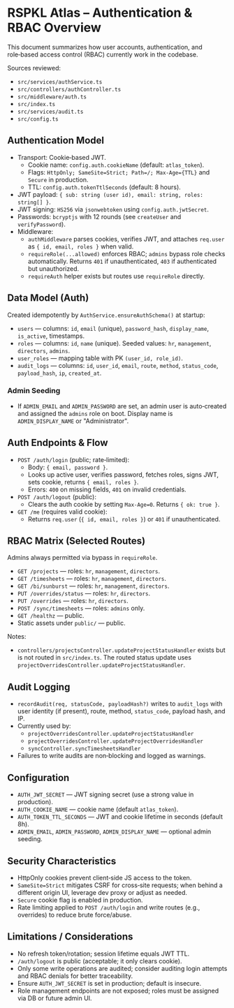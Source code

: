 # RSPKL Atlas – Authentication & RBAC Overview

This document summarizes how user accounts, authentication, and role‑based access control (RBAC) currently work in the codebase.

Sources reviewed:
- `src/services/authService.ts`
- `src/controllers/authController.ts`
- `src/middleware/auth.ts`
- `src/index.ts`
- `src/services/audit.ts`
- `src/config.ts`

## Authentication Model

- Transport: Cookie‑based JWT.
  - Cookie name: `config.auth.cookieName` (default: `atlas_token`).
  - Flags: `HttpOnly; SameSite=Strict; Path=/; Max-Age={TTL}` and `Secure` in production.
  - TTL: `config.auth.tokenTtlSeconds` (default: 8 hours).
- JWT payload: `{ sub: string (user id), email: string, roles: string[] }`.
- JWT signing: `HS256` via `jsonwebtoken` using `config.auth.jwtSecret`.
- Passwords: `bcryptjs` with 12 rounds (see `createUser` and `verifyPassword`).
- Middleware:
  - `authMiddleware` parses cookies, verifies JWT, and attaches `req.user` as `{ id, email, roles }` when valid.
  - `requireRole(...allowed)` enforces RBAC; `admins` bypass role checks automatically. Returns `401` if unauthenticated, `403` if authenticated but unauthorized.
  - `requireAuth` helper exists but routes use `requireRole` directly.

## Data Model (Auth)

Created idempotently by `AuthService.ensureAuthSchema()` at startup:

- `users` — columns: `id`, `email` (unique), `password_hash`, `display_name`, `is_active`, timestamps.
- `roles` — columns: `id`, `name` (unique). Seeded values: `hr`, `management`, `directors`, `admins`.
- `user_roles` — mapping table with PK `(user_id, role_id)`.
- `audit_logs` — columns: `id`, `user_id`, `email`, `route`, `method`, `status_code`, `payload_hash`, `ip`, `created_at`.

### Admin Seeding

- If `ADMIN_EMAIL` and `ADMIN_PASSWORD` are set, an admin user is auto‑created and assigned the `admins` role on boot. Display name is `ADMIN_DISPLAY_NAME` or "Administrator".

## Auth Endpoints & Flow

- `POST /auth/login` (public; rate‑limited):
  - Body: `{ email, password }`.
  - Looks up active user, verifies password, fetches roles, signs JWT, sets cookie, returns `{ email, roles }`.
  - Errors: `400` on missing fields, `401` on invalid credentials.
- `POST /auth/logout` (public):
  - Clears the auth cookie by setting `Max-Age=0`. Returns `{ ok: true }`.
- `GET /me` (requires valid cookie):
  - Returns `req.user` (`{ id, email, roles }`) or `401` if unauthenticated.

## RBAC Matrix (Selected Routes)

Admins always permitted via bypass in `requireRole`.

- `GET /projects` — roles: `hr`, `management`, `directors`.
- `GET /timesheets` — roles: `hr`, `management`, `directors`.
- `GET /bi/sunburst` — roles: `hr`, `management`, `directors`.
- `PUT /overrides/status` — roles: `hr`, `directors`.
- `PUT /overrides` — roles: `hr`, `directors`.
- `POST /sync/timesheets` — roles: `admins` only.
- `GET /healthz` — public.
- Static assets under `public/` — public.

Notes:
- `controllers/projectsController.updateProjectStatusHandler` exists but is not routed in `src/index.ts`. The routed status update uses `projectOverridesController.updateProjectStatusHandler`.

## Audit Logging

- `recordAudit(req, statusCode, payloadHash?)` writes to `audit_logs` with user identity (if present), route, method, `status_code`, payload hash, and IP.
- Currently used by:
  - `projectOverridesController.updateProjectStatusHandler`
  - `projectOverridesController.updateProjectOverridesHandler`
  - `syncController.syncTimesheetsHandler`
- Failures to write audits are non‑blocking and logged as warnings.

## Configuration

- `AUTH_JWT_SECRET` — JWT signing secret (use a strong value in production).
- `AUTH_COOKIE_NAME` — cookie name (default `atlas_token`).
- `AUTH_TOKEN_TTL_SECONDS` — JWT and cookie lifetime in seconds (default 8h).
- `ADMIN_EMAIL`, `ADMIN_PASSWORD`, `ADMIN_DISPLAY_NAME` — optional admin seeding.

## Security Characteristics

- HttpOnly cookies prevent client‑side JS access to the token.
- `SameSite=Strict` mitigates CSRF for cross‑site requests; when behind a different origin UI, leverage dev proxy or adjust as needed.
- `Secure` cookie flag is enabled in production.
- Rate limiting applied to `POST /auth/login` and write routes (e.g., overrides) to reduce brute force/abuse.

## Limitations / Considerations

- No refresh token/rotation; session lifetime equals JWT TTL.
- `/auth/logout` is public (acceptable; it only clears cookie).
- Only some write operations are audited; consider auditing login attempts and RBAC denials for better traceability.
- Ensure `AUTH_JWT_SECRET` is set in production; default is insecure.
- Role management endpoints are not exposed; roles must be assigned via DB or future admin UI.
